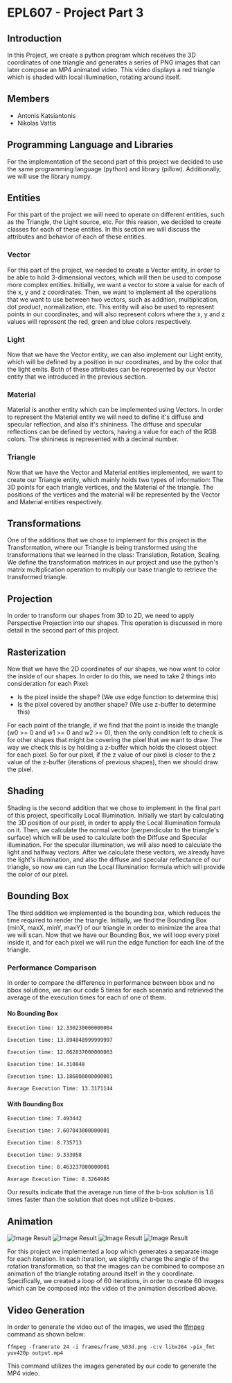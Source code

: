 # EPL607 - Project Part 3


## Introduction
In this Project, we create a python program which receives the 3D coordinates of one triangle and 
generates a series of PNG images that can later compose an MP4 animated video. This video displays
a red triangle which is shaded with local illumination, rotating around itself.


## Members
- Antonis Katsiantonis
- Nikolas Vattis


## Programming Language and Libraries
For the implementation of the second part of this project we decided to use the same programming 
language (python) and library (pillow). Additionally, we will use the library numpy.


## Entities

For this part of the project we will need to operate on different entities, such as the Triangle, the
Light source, etc. For this reason, we decided to create classes for each of these entities. In this 
section we will discuss the attributes and behavior of each of these entities.


### Vector

For this part of the project, we needed to create a Vector entity, in order to be able to hold 3-dimensional
vectors, which will then be used to compose more complex entities. Initially, we want a vector to store a 
value for each of the x, y and z coordinates. Then, we want to implement all the operations that we want to
use between two vectors, such as addition, multiplication, dot product, normalization, etc. This entity will 
also be used to represent points in our coordinates, and will also represent colors where the x, y and z values 
will represent the red, green and blue colors respectively.


### Light

Now that we have the Vector entity, we can also implement our Light entity, which will be defined by a position
in our coordinates, and by the color that the light emits. Both of these attributes can be represented by our 
Vector entity that we introduced in the previous section.


### Material

Material is another entity which can be implemented using Vectors. In order to represent the Material entity we
will need to define it's diffuse and specular reflection, and also it's shininess. The diffuse and specular 
reflections can be defined by vectors, having a value for each of the RGB colors. The shininess is represented 
with a decimal number.


### Triangle

Now that we have the Vector and Material entities implemented, we want to create our Triangle entity, which 
mainly holds two types of information: The 3D points for each triangle vertices, and the Material of the triangle.
The positions of the vertices and the material will be represented by the Vector and Material entities respectively.


## Transformations

One of the additions that we chose to implement for this project is the Transformation, where our Triangle is being 
transformed using the transformations that we learned in the class: Translation, Rotation, Scaling. We define 
the transformation matrices in our project and use the python's matrix multiplication operation to multiply 
our base triangle to retrieve the transformed triangle.


## Projection
In order to transform our shapes from 3D to 2D, we need to apply Perspective Projection into our 
shapes. This operation is discussed in more detail in the second part of this project.


## Rasterization
Now that we have the 2D coordinates of our shapes, we now want to color the inside of our shapes.
In order to do this, we need to take 2 things into consideration for each Pixel:

* Is the pixel inside the shape? (We use edge function to determine this)
* Is the pixel covered by another shape? (We use z-buffer to determine this)

For each point of the triangle, if we find
that the point is inside the triangle (w0 >= 0 and w1 >= 0 and w2 >= 0), then the only condition
left to check is for other shapes that might be covering the pixel that we want to draw. The way
we check this is by holding a z-buffer which holds the closest object for each pixel. So for our
pixel, if the z value of our pixel is closer to the z value of the z-buffer (iterations of 
previous shapes), then we should draw the pixel.


## Shading

Shading is the second addition that we chose to implement in the final part of this project, specifically
Local Illumination. Initially we start by calculating the 3D position of our pixel, in order to apply the 
Local Illumination formula on it. Then, we calculate the normal vector (perpendicular to the triangle's surface)
which will be used to calculate both the Diffuse and Specular illumination. For the specular illumination, we 
will also need to calculate the light and halfway vectors. After we calculate these vectors, we already have 
the light's illumination, and also the diffuse and specular reflectance of our triangle, so now we can run
the Local Illumination formula which will provide the color of our pixel.


## Bounding Box
The third addition we implemented is the bounding box, which reduces the time required to render the triangle.
Initially, we find the Bounding Box (minX, maxX, minY, maxY) of our triangle in order to minimize
the area that we will scan. Now that we have our Bounding Box, we will loop every pixel inside
it, and for each pixel we will run the edge function for each line of the triangle.

### Performance Comparison
In order to compare the difference in performance between bbox and no bbox solutions, we ran our code 5 times
for each scenario and retrieved the average of the execution times for each of one of them.

#### No Bounding Box
    Execution time: 12.330230000000004

    Execution time: 13.894848999999997

    Execution time: 12.862837000000003

    Execution time: 14.310848

    Execution time: 13.186808000000001

    Average Execution Time: 13.3171144

#### With Bounding Box

    Execution time: 7.493442
    
    Execution time: 7.607043000000001
    
    Execution time: 8.735713
    
    Execution time: 9.333058
    
    Execution time: 8.463237000000001
    
    Average Execution Time: 8.3264986

Our results indicate that the average run time of the b-box solution is 1.6 times faster than the solution that 
does not utilize b-boxes.


## Animation
![Image Result](frames/frame_000.png "Image Result")
![Image Result](frames/frame_010.png "Image Result")
![Image Result](frames/frame_050.png "Image Result")
![Image Result](frames/frame_055.png "Image Result")

For this project we implemented a loop which generates a separate image for each iteration. In each
iteration, we slightly change the angle of the rotation transformation, so that the images can be
combined to compose an animation of the triangle rotating around itself in the y coordinate. Specifically, 
we  created a loop of 60 iterations, in order to create 60 images which can be composed into the video of
the animation described above.


## Video Generation
In order to generate the video out of the images, we used the [ffmpeg](https://ffmpeg.org/) command as 
shown below:

```ffmpeg -framerate 24 -i frames/frame_%03d.png -c:v libx264 -pix_fmt yuv420p output.mp4```

This command utilizes the images generated by our code to generate the MP4 video.